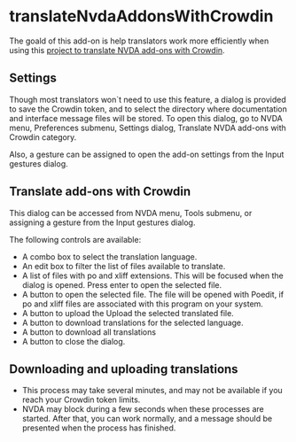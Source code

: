 # translateNvdaAddonsWithCrowdin

The goald of this add-on is help translators work more efficiently when using this [project to translate NVDA add-ons with Crowdin](https://crowdin.com/project/nvdaaddons).

## Settings
Though most translators won`t need to use this feature, a dialog is provided to save the Crowdin token, and to select the directory where documentation and interface message files will be stored.
To open this dialog, go to NVDA menu, Preferences submenu, Settings dialog, Translate NVDA add-ons with Crowdin category.

Also, a gesture can be assigned to open the add-on settings from the Input gestures dialog.

## Translate add-ons with Crowdin
This dialog can be accessed from NVDA menu, Tools submenu, or assigning a gesture from the Input gestures dialog.

The following controls are available:

* A combo box to select the translation language.
* An edit box to filter the list of files available to translate.
* A list of files with po and xliff extensions. This will be focused when the dialog is opened. Press enter to open the selected file.
* A button to open the selected file. The file will be opened with Poedit, if po and xliff files are associated with this program on your system.
* A button to upload the Upload the selected translated file.
* A button to download translations for the selected language.
* A button to download all translations
* A button to close the dialog.


## Downloading and uploading translations
* This process may take several minutes, and may not be available if you reach your Crowdin token limits.
* NVDA may block during a few seconds when these processes are started. After that, you can work normally, and a message should be presented when the process has finished.


